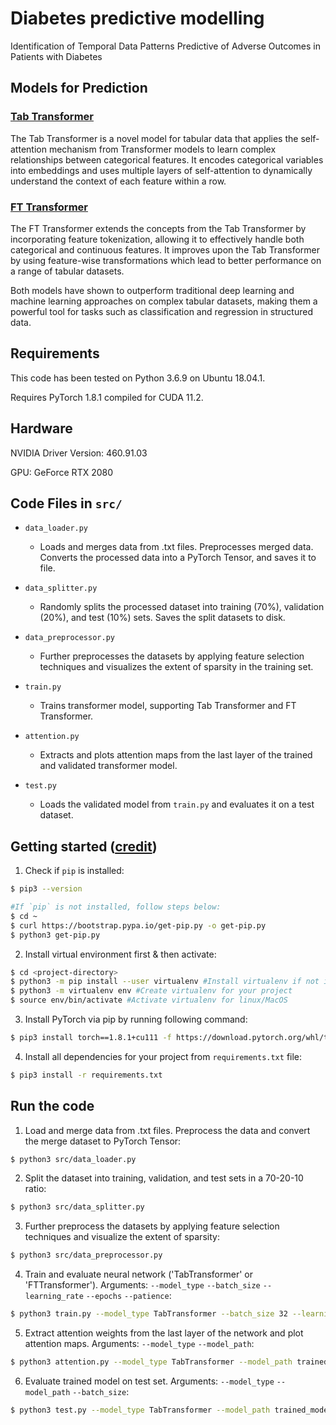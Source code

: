 # Diabetes predictive modelling
Identification of Temporal Data Patterns Predictive of Adverse Outcomes in Patients with Diabetes

## Models for Prediction

### [Tab Transformer](https://github.com/lucidrains/tab-transformer-pytorch)
The Tab Transformer is a novel model for tabular data that applies the self-attention mechanism from Transformer models to learn complex relationships between categorical features. It encodes categorical variables into embeddings and uses multiple layers of self-attention to dynamically understand the context of each feature within a row.

### [FT Transformer](https://github.com/lucidrains/tab-transformer-pytorch?tab=readme-ov-file#ft-transformer)
The FT Transformer extends the concepts from the Tab Transformer by incorporating feature tokenization, allowing it to effectively handle both categorical and continuous features. It improves upon the Tab Transformer by using feature-wise transformations which lead to better performance on a range of tabular datasets.

Both models have shown to outperform traditional deep learning and machine learning approaches on complex tabular datasets, making them a powerful tool for tasks such as classification and regression in structured data.

## Requirements

This code has been tested on Python 3.6.9 on Ubuntu 18.04.1.

Requires PyTorch 1.8.1 compiled for CUDA 11.2.

## Hardware

NVIDIA Driver Version: 460.91.03

GPU: GeForce RTX 2080

## Code Files in `src/`

- `data_loader.py`
	- Loads and merges data from .txt files. Preprocesses merged data. Converts the processed data into a PyTorch Tensor, and saves it to file.

- `data_splitter.py`
	- Randomly splits the processed dataset into training (70%), validation (20%), and test (10%) sets. Saves the split datasets to disk.

- `data_preprocessor.py`
	- Further preprocesses the datasets by applying feature selection techniques and visualizes the extent of sparsity in the training set.

- `train.py`
	- Trains transformer model, supporting Tab Transformer and FT Transformer.

- `attention.py`
	- Extracts and plots attention maps from the last layer of the trained and validated transformer model.

- `test.py`
	- Loads the validated model from `train.py` and evaluates it on a test dataset.

## Getting started ([credit](https://gist.github.com/Ravi2712/47f070a6578153d3caee92bb67134963))

1. Check if `pip` is installed:
```bash
$ pip3 --version

#If `pip` is not installed, follow steps below:
$ cd ~
$ curl https://bootstrap.pypa.io/get-pip.py -o get-pip.py
$ python3 get-pip.py
```

2. Install virtual environment first & then activate:
```bash
$ cd <project-directory>
$ python3 -m pip install --user virtualenv #Install virtualenv if not installed in your system
$ python3 -m virtualenv env #Create virtualenv for your project
$ source env/bin/activate #Activate virtualenv for linux/MacOS
```

3. Install PyTorch via pip by running following command:
```bash
$ pip3 install torch==1.8.1+cu111 -f https://download.pytorch.org/whl/torch_stable.html
```

4. Install all dependencies for your project from `requirements.txt` file:
```bash
$ pip3 install -r requirements.txt
```

## Run the code

1. Load and merge data from .txt files. Preprocess the data and convert the merge dataset to PyTorch Tensor:

```bash
$ python3 src/data_loader.py
```

2. Split the dataset into training, validation, and test sets in a 70-20-10 ratio:

```bash
$ python3 src/data_splitter.py
```

3. Further preprocess the datasets by applying feature selection techniques and visualize the extent of sparsity:

```bash
$ python3 src/data_preprocessor.py
```

4. Train and evaluate neural network ('TabTransformer' or 'FTTransformer'). Arguments: `--model_type` `--batch_size` `--learning_rate` `--epochs` `--patience`:

```bash
$ python3 train.py --model_type TabTransformer --batch_size 32 --learning_rate 0.001 --epochs 100 --patience 15
```

5. Extract attention weights from the last layer of the network and plot attention maps. Arguments: `--model_type` `--model_path`:

```bash
$ python3 attention.py --model_type TabTransformer --model_path trained_model.pth
```

6. Evaluate trained model on test set. Arguments: `--model_type` `--model_path` `--batch_size`:

```bash
$ python3 test.py --model_type TabTransformer --model_path trained_model.pth --batch_size 32
```